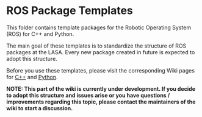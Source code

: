 # ROS Package Templates

This folder contains template packages for the Robotic Operating System (ROS) for C++ and Python.

The main goal of these templates is to standardize the structure of ROS packages at the LASA. Every new package created
in future is expected to adopt this structure.

Before you use these templates, please visit the corresponding Wiki pages for [C++]()
and [Python](https://github.com/epfl-lasa/wiki/wiki/ROS-Python-Package-Structure-and-Best-Practices).

**NOTE: This part of the wiki is currently under development. If you decide to adopt this structure and issues arise or
you have questions / improvements regarding this topic, please contact the maintainers of the wiki to start a
discussion.**

